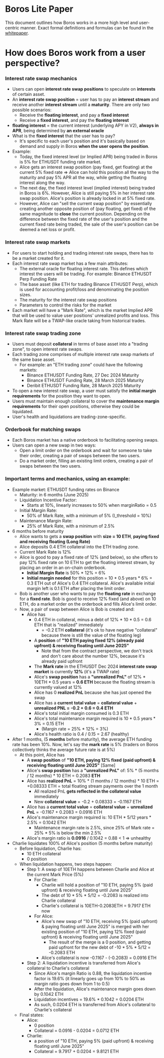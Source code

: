 # Boros Lite Paper

This document outlines how Boros works in a more high level and user-centric manner. Exact formal definitions and formulas can be found in the [whitepaper](https://github.com/pendle-finance/boros-core-public/blob/main/whitepapers/AMM.pdf).

# How does Boros work from a user perspective?

### Interest rate swap mechanics

- Users can open **interest rate swap positions** to speculate on **interests** of certain asset.
- An **interest rate swap position** = user has to pay an **interest stream** and receive another **interest stream** until a **maturity**. There are only two possible scenarios:
  - Receive the **floating interest**, and pay a **fixed interest**
  - Receive a **fixed interest**, and pay the **floating interest**
- **floating interest** = the current interest (underlying APY in V2), **always in APR**, being determined by **an external oracle**
- What is the **fixed interest** that the user has to pay?
  - It's specific to each user's position and it's basically based on demand and supply in Boros **when the user opens the position**.
- Example:
  - Today, the fixed interest level (or Implied APR) being traded in Boros is 5% for ETHUSDT funding rate market.
  - Alice gets an interest swap position (pay fixed, get floating) at the current 5% fixed rate ⇒ Alice can hold this position all the way to the maturity and pay 5% APR all the way, while getting the floating interest along the way.
  - The next day, the fixed interest level (implied interest) being traded in Boros is 6%. However, Alice is still paying 5% in her interest rate swap position. Alice's position is already locked in at 5% fixed rate.
  - However, Alice can "sell the current swap position" by essentially creating another opposite position of (pay floating, get fixed) of the same magnitude to **close** the current position. Depending on the difference between the fixed rate of the user's position and the current fixed rate being traded, the sale of the user's position can be deemed a net loss or profit.

### Interest rate swap markets

- For users to start holding and trading interest rate swaps, there has to be a market created for it.
- Each interest rate swap market has a few main attributes:
  - The external oracle for floating interest rate. This defines which interest the users will be trading. For example: Binance ETHUSDT Perp Funding Rate
  - The base asset (like ETH for trading Binance ETHUSDT Perp), which is used for accounting profit/loss and denominating the position sizes.
  - The maturity for the interest rate swap positions
  - Parameters to control the risks for the market
- Each market will have a "Mark Rate", which is the market Implied APR that will be used to value user positions' unrealized profits and loss. This Mark Rate will be a TWAP-like oracle taking from historical trades.

### Interest rate swap trading zone

- Users must deposit **collateral** in terms of base asset into a "trading zone", to open interest rate swaps.
- Each trading zone comprises of multiple interest rate swap markets of the same base asset.
  - For example: an "ETH trading zone" could have the following markets:
    - Binance ETHUSDT Funding Rate, 27 Dec 2024 Maturity
    - Binance ETHUSDT Funding Rate, 28 March 2025 Maturity
    - Deribit ETHUSDT Funding Rate, 28 March 2025 Maturity
- To open a new interest rate swap, a user must satisfy the **initial margin requirements** for the position they want to open.
- Users must maintain enough collateral to cover the **maintenance margin requirements** for their open positions, otherwise they could be liquidated.
- User's health and liquidations are trading-zone-specific.

### Orderbook for matching swaps

- Each Boros market has a native orderbook to facilitating opening swaps.
- Users can open a new swap in two ways:
  - Open a limit order on the orderbook and wait for someone to take their order, creating a pair of swaps between the two users.
  - Do a market order, filling an existing limit orders, creating a pair of swaps between the two users.

### Important terms and mechanics, using an example:

- Example market: ETHUSDT funding rates on Binance
  - Maturity: in 6 months (June 2025)
  - Liquidation Incentive Factor:
    - Starts at 10%, linearly increases to 50% when marginRatio = 0.5
  - Initial Margin Rate:
    - 50% of Mark Rate, with a minimum of 5% (I_threshold = 10%)
  - Maintenance Margin Rate:
    - 25% of Mark Rate, with a minimum of 2.5%
- 6 months before maturity
  - Alice wants to gets a **swap position** with **size = 10 ETH**, **paying fixed and receiving floating (Long Rate)**
  - Alice deposits 0.4 ETH collateral into the ETH trading zone.
  - Current Mark Rate is 12%
  - Alice is good to pay a fixed rate of 12% (and below), so she offers to pay 12% fixed rate on 10 ETH to get the floating interest stream, by placing an order in an on-chain orderbook.
    - **Initial Margin Rate** is 50% \* 12% = 6%
    - **Initial margin needed** for this position = 10 \* 0.5 years \* 6% = 0.3 ETH out of Alice's 0.4 ETH collateral. Alice's available initial margin left is 0.1 ETH after placing the limit order.
  - Bob is another user who wants to pay the **floating rate** in exchange for a **fixed rate**. Bob is good to receive 12% fixed (and above) on 10 ETH, do a market order on the orderbook and fills Alice's limit order.
  - Now, a pair of swap between Alice is Bob is created and:
    - Alice has
      - 0.4 ETH in collateral, minus a debt of 12% \* 10 \* 0.5 = 0.6 ETH that is "realized" immediately
        - = -0.2 ETH **collateral** (it's ok to have negative "collateral" because there is still the value of the floating leg)
      - A **position** of **"10 ETH paying fixed 12% (already paid upfront) & receiving floating until June 2025"**
        - Note that from the contract perspective, we don't track and don't care about the number 12%, because it's already paid upfront
      - The **Mark rate** in the ETHUSDT Dec 2024 **interest rate swap market** is currently **12%** (it's a TWAP rate)
      - Alice's **swap position** has a **"unrealized PnL"** of 12% \* 10ETH \* 0.5 years = **0.6 ETH** because the floating stream is currently valued at 12%
      - Alice has 0 **realized PnL** because she has just opened the swap
      - Alice has a **current** **total value** = **collateral value** + **unrealized PNL = -0.2 + 0.6 = 0.4 ETH**
      - Alice's total initial margin consumed is 0.3 ETH
      - Alice's total maintenance margin required is 10 \* 0.5 years \* 3% = 0.15 ETH
        - (Margin rate = 25% \* 12% = 3%)
      - Alice's health ratio is 0.4 / 0.15 = 2.67 (healthy)
- After 1 months, (5 **months** before maturity), the average ETH funding rate has been 10%. Now, let's say the **mark rate** is 5% (traders on Boros collectively thinks the average future rate is at 5%)
  - At this point, Alice has
    - A **swap position** of **"10 ETH, paying 12% fixed (paid upfront) & receiving floating until June 2025"** [Same]
    - Alice's **swap position** has a **"unrealized PnL"** of: 5% \* (5 months / 12 months) \* 10 ETH = 0.2083 **ETH**
    - Alice has **realized PnL** = 10% \* (1 months / 12 months) \* 10 ETH = +0.08333 ETH = total floating stream payments over the 1 month
      - All realized PnL **gets reflected in the collateral value** immediately
      - New **collateral value** = -0.2 + 0.08333 = -0.1167 ETH
    - Alice has a **current total value** = **collateral value** + **unrealized PnL** = -0.1167 + 0.2083 = 0.0916 ETH
    - Alice's maintenance margin required is: 10 ETH \* 5/12 years \* 2.5% = 0.1042 ETH
      - Maintenance margin rate is 2.5%, since 25% of Mark rate = 25% \* 5% is below the min 2.5%
    - Alice's margin ratio is **0.0916** / 0.1042 = 0.88 < 1 ⇒ unhealthy
- Charlie liquidates 100% of Alice's position (5 months before maturity)
  - Before liquidation, Charlie has:
    - 10 ETH collateral
    - 0 position
  - When liquidation happens, two steps happen:
    - Step 1: A swap of 10ETH happens between Charlie and Alice at the current Mark Price (5%)
      - For Charlie:
        - Charlie will hold a position of "10 ETH, paying 5% (paid upfront) & receiving floating until June 2025"
        - The debt of 10 \* 5% \* 5/12 = -0.2083 is realized into Charlie collateral
        - Charlie's collateral is 10ETH-0.2083ETH = 9.7917 ETH now
      - For Alice:
        - Alice's new swap of "10 ETH, receiving 5% (paid upfront) & paying floating until June 2025" is merged with her existing position of "10 ETH, paying 12% fixed (paid upfront) & receiving floating until June 2025"
          - The result of the merge is a 0 position, and getting paid upfront for the new debt of -10 \* 5% \* 5/12 = -0.2083 ETH
        - Alice's collateral is now -0.1167 - (-0.2083) = 0.0916 ETH
    - Step 2: A liquidation incentive is transferred from Alice's collateral to Charlie's collateral
      - Since Alice's margin Ratio is 0.88, the liquidation incentive factor is 19.6% (it linearly goes up from 10% to 50% as margin ratio goes down from 1 to 0.5)
      - After the liquidation, Alice's maintenance margin goes down by 0.1042 ETH
      - Liquidation incentives = 19.6% \* 0.1042 = 0.0204 ETH
      - As such, 0.0204 ETH is transferred from Alice's collateral to Charlie's collateral
  - Final states:
    - Alice:
      - 0 position
      - Collateral = 0.0916 - 0.0204 = 0.0712 ETH
    - Charlie:
      - a position of "10 ETH, paying 5% (paid upfront) & receiving floating until June 2025"
      - Collateral = 9.7917 + 0.0204 = 9.8121 ETH
